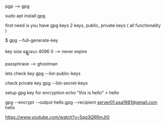pgp --> gpg

sudo apt install gpg

first need is you have gpg keys 2 keys, public, private keys ( all functionality )

$ gpg --full-generate-key

key size ရွေးပေး 4096
0 --> never expire


passphrase --> ghostman


lets check key
gpg --list-public-keys

check private key
gpg --list-secret-keys

setup gpg key for encryption
echo "this is hello" > hello

gpg --encrypt --output hello.gpg --recipient server01.psa1981@gmail.com hello

https://www.youtube.com/watch?v=5qg3QRRmJt0

